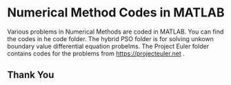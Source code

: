 # Numerical Method Codes in MATLAB
Various problems in Numerical Methods are coded in MATLAB. You can find the codes in he code folder. The hybrid PSO folder is for solving unkown boundary value differential equation probelms. The Project Euler folder contains codes for the problems from https://projecteuler.net .

## Thank You

